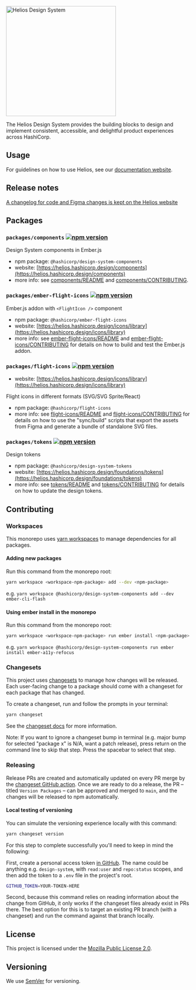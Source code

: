 <picture>
  <source media="(prefers-color-scheme: dark)" srcset="https://github.com/hashicorp/design-system/assets/788096/5d6969b7-f8b4-4ad3-9ece-b16b4527522e" width="300">
  <source media="(prefers-color-scheme: light)" srcset="https://github.com/hashicorp/design-system/assets/788096/8e278094-427f-40cc-912f-9ccd3a0ff879" width="300">
  <img alt="Helios Design System" src="https://github.com/hashicorp/design-system/assets/788096/8e278094-427f-40cc-912f-9ccd3a0ff879.png" width="300">
</picture>

The Helios Design System provides the building blocks to design and implement consistent, accessible, and delightful product experiences across HashiCorp.

## Usage

For guidelines on how to use Helios, see our [documentation website](https://helios.hashicorp.design).

## Release notes

[A changelog for code and Figma changes is kept on the Helios website](https://helios.hashicorp.design/whats-new/release-notes)

## Packages

### `packages/components` [![npm version](https://badge.fury.io/js/%40hashicorp%2Fdesign-system-components.svg)](https://badge.fury.io/js/%40hashicorp%2Fdesign-system-components)

Design System components in Ember.js

- npm package: `@hashicorp/design-system-components`
- website: [https://helios.hashicorp.design/components](https://helios.hashicorp.design/components)
- more info: see [components/README](packages/components/README.md) and [components/CONTRIBUTING](packages/components/CONTRIBUTING.md).

### `packages/ember-flight-icons` [![npm version](https://badge.fury.io/js/%40hashicorp%2Fember-flight-icons.svg)](https://badge.fury.io/js/%40hashicorp%2Fember-flight-icons)

Ember.js addon with `<FlightIcon />` component

- npm package: `@hashicorp/ember-flight-icons`
- website: [https://helios.hashicorp.design/icons/library](https://helios.hashicorp.design/icons/library)
- more info: see [ember-flight-icons/README](packages/ember-flight-icons/README.md) and [ember-flight-icons/CONTRIBUTING](packages/ember-flight-icons/CONTRIBUTING.md) for details on how to build and test the Ember.js addon.

### `packages/flight-icons` [![npm version](https://badge.fury.io/js/%40hashicorp%2Fflight-icons.svg)](https://badge.fury.io/js/%40hashicorp%2Fflight-icons)
- website: [https://helios.hashicorp.design/icons/library](https://helios.hashicorp.design/icons/library)

Flight icons in different formats (SVG/SVG Sprite/React)

- npm package: `@hashicorp/flight-icons`
- more info: see [flight-icons/README](packages/flight-icons/README.md) and [flight-icons/CONTRIBUTING](packages/flight-icons/CONTRIBUTING.md) for details on how to use the "sync/build" scripts that export the assets from Figma and generate a bundle of standalone SVG files.

### `packages/tokens` [![npm version](https://badge.fury.io/js/%40hashicorp%2Fdesign-system-tokens.svg)](https://badge.fury.io/js/%40hashicorp%2Fdesign-system-tokens)

Design tokens

- npm package: `@hashicorp/design-system-tokens`
- website: [https://helios.hashicorp.design/foundations/tokens](https://helios.hashicorp.design/foundations/tokens)
- more info: see [tokens/README](packages/tokens/README.md) and [tokens/CONTRIBUTING](packages/tokens/CONTRIBUTING.md) for details on how to update the design tokens.

## Contributing

### Workspaces

This monorepo uses [yarn workspaces](https://yarnpkg.com/features/workspaces/) to manage dependencies for all packages.

#### Adding new packages

Run this command from the monorepo root:

```bash
yarn workspace <workspace-npm-package> add --dev <npm-package>
```

e.g. `yarn workspace @hashicorp/design-system-components add --dev ember-cli-flash`

#### Using ember install in the monorepo

Run this command from the monorepo root:

```bash
yarn workspace <workspace-npm-package> run ember install <npm-package>
```

e.g. `yarn workspace @hashicorp/design-system-components run ember install ember-a11y-refocus`

### Changesets

This project uses [changesets](https://github.com/changesets/changesets) to manage how changes will be released. Each user-facing change to a package should come with a changeset for each package that has changed.

To create a changeset, run and follow the prompts in your terminal:

```bash
yarn changeset
```

See the [changeset docs](https://github.com/changesets/changesets/blob/main/docs/adding-a-changeset.md) for more information.

Note: If you want to ignore a changeset bump in terminal (e.g. major bump for selected "package x" is N/A, want a patch release), press return on the command line to skip that step. Press the spacebar to select that step.

### Releasing

Release PRs are created and automatically updated on every PR merge by the [changeset GitHub action](https://github.com/changesets/action). Once we are ready to do a release, the PR – titled `Version Packages` – can be approved and merged to `main`, and the changes will be released to npm automatically.

#### Local testing of versioning

You can simulate the versioning experience locally with this command:

```bash
yarn changeset version
```

For this step to complete successfully you'll need to keep in mind the following:

First, create a personal access token [in GitHub](https://github.com/settings/tokens). The name could be anything e.g. `design-system`, with `read:user` and `repo:status` scopes, and then add the token to a `.env` file in the project's root.

```bash
GITHUB_TOKEN=YOUR-TOKEN-HERE
```
Second, because this command relies on reading information about the change from GitHub, it only works if the changeset files already exist in PRs there. The best option for this is to target an existing PR branch (with a changeset) and run the command against that branch locally.

## License

This project is licensed under the [Mozilla Public License 2.0](LICENSE).

## Versioning

We use [SemVer](http://semver.org/) for versioning.
